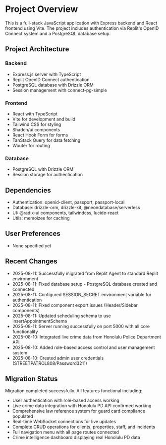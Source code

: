 # Project Overview

This is a full-stack JavaScript application with Express backend and React frontend using Vite. The project includes authentication via Replit's OpenID Connect system and a PostgreSQL database setup.

## Project Architecture

### Backend
- Express.js server with TypeScript
- Replit OpenID Connect authentication
- PostgreSQL database with Drizzle ORM
- Session management with connect-pg-simple

### Frontend
- React with TypeScript
- Vite for development and build
- Tailwind CSS for styling
- Shadcn/ui components
- React Hook Form for forms
- TanStack Query for data fetching
- Wouter for routing

### Database
- PostgreSQL with Drizzle ORM
- Session storage for authentication

## Dependencies
- Authentication: openid-client, passport, passport-local
- Database: drizzle-orm, drizzle-kit, @neondatabase/serverless
- UI: @radix-ui components, tailwindcss, lucide-react
- Utils: memoizee for caching

## User Preferences
- None specified yet

## Recent Changes
- 2025-08-11: Successfully migrated from Replit Agent to standard Replit environment
- 2025-08-11: Fixed database setup - PostgreSQL database created and connected
- 2025-08-11: Configured SESSION_SECRET environment variable for authentication
- 2025-08-11: Fixed component export issues (Header/Sidebar components)
- 2025-08-11: Updated scheduling schema to use insertAppointmentSchema
- 2025-08-11: Server running successfully on port 5000 with all core functionality
- 2025-08-10: Integrated live crime data from Honolulu Police Department API
- 2025-08-10: Added role-based access control and user management system
- 2025-08-10: Created admin user credentials (STREETPATROL808/Password3211)

## Migration Status
Migration completed successfully. All features functional including:
- User authentication with role-based access working
- Live crime data integration with Honolulu PD API confirmed working
- Comprehensive law reference system for guard card compliance populated
- Real-time WebSocket connections for live updates
- Complete CRUD operations for clients, properties, staff, and incidents
- Full navigation menu with all page routes connected
- Crime intelligence dashboard displaying real Honolulu PD data
